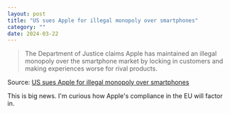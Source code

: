 ```yaml
---
layout: post
title: "US sues Apple for illegal monopoly over smartphones"
category: ""
date: 2024-03-22
---
```


> The Department of Justice claims Apple has maintained an illegal monopoly over the smartphone market by locking in customers and making experiences worse for rival products.

Source: [US sues Apple for illegal monopoly over smartphones](https://www.theverge.com/2024/3/21/24105363/apple-doj-monopoly-lawsuit)

This is big news.  I'm curious how Apple's compliance in the EU will factor in.
